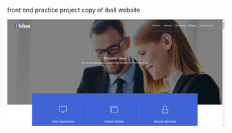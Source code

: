 front end practice project copy of iball website

<img src='iblue-clone.png' alt='website screenshort'>
